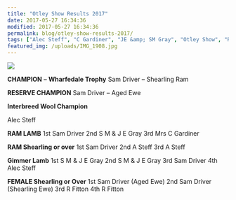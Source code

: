 ```yaml
---
title: "Otley Show Results 2017"
date: 2017-05-27 16:34:36
modified: 2017-05-27 16:34:36
permalink: blog/otley-show-results-2017/
tags: ["Alec Steff", "C Gardiner", "JE &amp; SM Gray", "Otley Show", "R Fitton", "Results", "Sam Driver", "Wharfedale Cup"]
featured_img: /uploads/IMG_1908.jpg
---
```


![](/uploads/IMG_1908.jpg)

**CHAMPION** – **Wharfedale Trophy**
Sam Driver – Shearling Ram

**RESERVE CHAMPION**
Sam Driver – Aged Ewe

**Interbreed Wool Champion**

Alec Steff

**RAM LAMB**
1st Sam Driver
2nd S M &amp; J E Gray
3rd Mrs C Gardiner

**RAM Shearling or over**
1st Sam Driver
2nd A Steff
3rd A Steff

**Gimmer Lamb**
1st S M &amp; J E Gray
2nd S M &amp; J E Gray
3rd Sam Driver
4th Alec Steff

**FEMALE Shearling or Over**
1st Sam Driver (Aged Ewe)
2nd Sam Driver (Shearling Ewe)
3rd R Fitton
4th R Fitton
